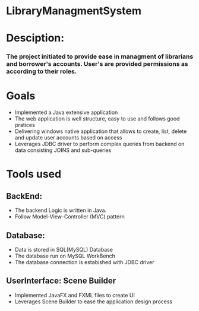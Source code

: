 # LibraryManagmentSystem

# Desciption: 
### The project initiated to provide ease in managment of librarians and borrower's accounts. User's are provided permissions as according to their roles.

# Goals
- Implemented a Java extensive application
- The web application is well structure, easy to use and follows good pratices
- Delivering windows native application that allows to create, list, delete and update user accounts based on access
- Leverages JDBC driver to perform complex queries from backend on data consisting JOINS and sub-queries

# Tools used
## BackEnd: 
- The backend Logic is written in Java.
- Follow Model-View-Controller (MVC) pattern
## Database: 
- Data is stored in SQL(MySQL) Database
- The database run on MySQL WorkBench
- The database connection is estabished with JDBC driver
## UserInterface: Scene Builder
- Implemented JavaFX and FXML files to create UI
- Leverages Scene Builder to ease the application design process
 
